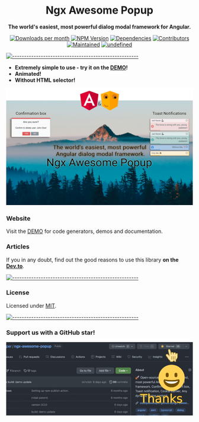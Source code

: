 <!-- ⚠️ This README has been generated from the file(s) "blueprint.md" ⚠️--><h1 align="center">Ngx Awesome Popup</h1>

<p align="center">
  <b>The world's easiest, most powerful dialog modal framework for Angular.</b></br>
</p>

<p align="center">
		<a href="https://npmcharts.com/compare/@costlydeveloper/ngx-awesome-popup?minimal=true"><img alt="Downloads per month" src="https://img.shields.io/npm/dm/@costlydeveloper/ngx-awesome-popup.svg" height="20"/></a>
<a href="https://www.npmjs.com/package/@costlydeveloper/ngx-awesome-popup"><img alt="NPM Version" src="https://img.shields.io/npm/v/@costlydeveloper/ngx-awesome-popup.svg" height="20"/></a>
<a href="https://david-dm.org/costlydeveloper/ngx-awesome-popup"><img alt="Dependencies" src="https://img.shields.io/david/costlydeveloper/ngx-awesome-popup.svg" height="20"/></a>
<a href="https://github.com/boris-jenicek/ngx-awesome-popup/graphs/contributors"><img alt="Contributors" src="https://img.shields.io/github/contributors/boris-jenicek/ngx-awesome-popup.svg" height="20"/></a>
<a href="https://github.com/boris-jenicek/ngx-awesome-popup/graphs/commit-activity"><img alt="Maintained" src="https://img.shields.io/badge/Maintained%3F-yes-green.svg" height="20"/></a>
<a href="https://boris-jenicek.github.io/ngx-awesome-popup/"><img alt="undefined" src="https://awesome.re/badge.svg" height="20"/></a>
	</p>

[![-----------------------------------------------------](https://raw.githubusercontent.com/andreasbm/readme/master/assets/lines/colored.png)](#license)

- **Extremely simple to use - try it on the [DEMO](https://boris-jenicek.github.io/ngx-awesome-popup/)!**
- **Animated!**
- **Without HTML selector!**

[![Ngx Awesome Popup](https://raw.githubusercontent.com/boris-jenicek/ngx-awesome-popup/master/docs/assets/og-img.png)](https://boris-jenicek.github.io/ngx-awesome-popup/)

### Website

Visit the [DEMO](https://boris-jenicek.github.io/ngx-awesome-popup/) for code generators, demos and documentation.

### Articles

If you in any doubt, find out the good reasons to use this library **on the** [**Dev.to**](https://dev.to/borisjenicek).

[![-----------------------------------------------------](https://raw.githubusercontent.com/andreasbm/readme/master/assets/lines/colored.png)](#license)

### License

Licensed under [MIT](https://opensource.org/licenses/MIT).

[![-----------------------------------------------------](https://raw.githubusercontent.com/andreasbm/readme/master/assets/lines/colored.png)](#license)

### Support us with a GitHub star!

<p align="center"><a href="https://github.com/boris-jenicek/ngx-awesome-popup#"><img src="https://raw.githubusercontent.com/boris-jenicek/ngx-awesome-popup/master/docs/assets/gh-star.png" alt="Star the repo"/></a></p>
